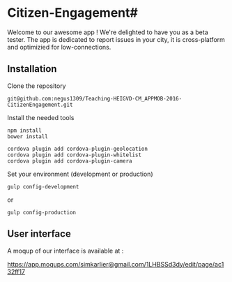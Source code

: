 # Citizen-Engagement#

Welcome to our awesome app ! We're delighted to have you as a beta tester.
The app is dedicated to report issues in your city, it is cross-platform and optimizied for low-connections.

## Installation

Clone the repository

```
git@github.com:negus1309/Teaching-HEIGVD-CM_APPMOB-2016-CitizenEngagement.git
```


Install the needed tools

```
npm install
bower install

cordova plugin add cordova-plugin-geolocation
cordova plugin add cordova-plugin-whitelist
cordova plugin add cordova-plugin-camera
```

Set your environment (development or production)
```
gulp config-development
```
or
```
gulp config-production

```

## User interface
A moqup of our interface is available at :

https://app.moqups.com/simkarlier@gmail.com/1LHBSSd3dy/edit/page/ac132ff17

